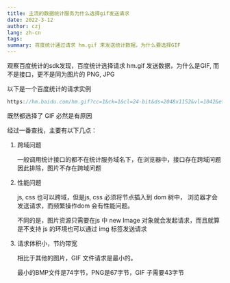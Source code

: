 ```yaml
---
title: 主流的数据统计服务为什么选择gif发送请求
date: 2022-3-12
author: czj
lang: zh-cn
tags:
summary: 百度统计通过请求 hm.gif 来发送统计数据，为什么要选择GIF
---
```






观察百度统计的sdk发现，百度统计选择请求 hm.gif 发送数据，为什么是GIF, 而不是接口，更不是同为图片的 PNG, JPG



以下是一个百度统计的请求实例

```js
https://hm.baidu.com/hm.gif?cc=1&ck=1&cl=24-bit&ds=2048x1152&vl=1042&et=0&ja=0&ln=zh-cn&lo=0&rnd=2115155333&si=24612437a0e31159f0220c5180f93f1c&v=1.2.91&lv=2&sn=618&r=0&ww=1542&ct=!!&u=http%3A%2F%2F124.222.109.221%3A8081%2F&tt=Post%20%7C%20Czj%E7%9A%84%E5%8D%9A%E5%AE%A2
```



既然都选择了 GIF 必然是有原因



经过一番查找，主要有以下几点：

1. 跨域问题

   一般调用统计接口的都不在统计服务域名下，在浏览器中，接口存在跨域问题因此排除，图片不存在跨域问题

2. 性能问题

   js, css 也可以跨域，但是js, css 必须将节点插入到 dom 树中， 浏览器才会发送请求，而频繁操作dom 会有性能问题。

   不同的是，图片资源只需要在js 中 new Image 对象就会发起请求，而且就算是不支持 js 的环境也可以通过 img 标签发送请求

3. 请求体积小，节约带宽

   相比于其他的图片，GIF 文件请求是最小的。

   最小的BMP文件是74字节，PNG是67字节，GIF 子需要43字节